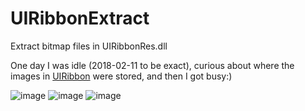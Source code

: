 # UIRibbonExtract
Extract bitmap files in UIRibbonRes.dll

One day I was idle (2018-02-11 to be exact), curious about where the images in [UIRibbon][1] were stored, and then I got busy:)

![image](https://user-images.githubusercontent.com/19568093/234760316-0c9859a7-f61f-422a-a710-978e7af76105.png)
![image](https://user-images.githubusercontent.com/19568093/234760695-65235927-f544-4a81-94ed-e824ad4b9517.png)
![image](https://user-images.githubusercontent.com/19568093/234760838-87b5b821-6032-4121-beef-d6e5ae33aca9.png)

  [1]: https://learn.microsoft.com/en-us/windows/win32/windowsribbon/windowsribbon-introduction
